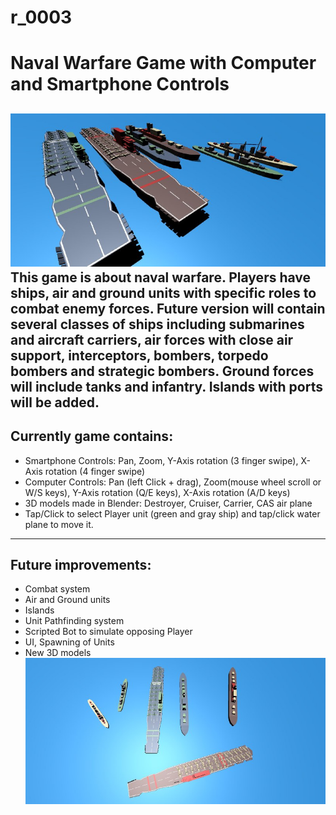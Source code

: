 # r_0003

# Naval Warfare Game with Computer and Smartphone Controls
 ![](im2.jfif)
This game is about naval warfare. Players have ships, air and ground units with specific roles to combat enemy forces. Future version will contain several classes of ships including submarines and aircraft carriers, air forces with close air support, interceptors, bombers, torpedo bombers and strategic bombers. Ground forces will include tanks and infantry. Islands with ports will be added.
---
## Currently game contains:
* Smartphone Controls: Pan, Zoom, Y-Axis rotation (3 finger swipe), X-Axis rotation (4 finger swipe)
* Computer Controls: Pan (left Click + drag), Zoom(mouse wheel scroll or W/S keys), Y-Axis rotation (Q/E keys), X-Axis rotation (A/D keys)
* 3D models made in Blender: Destroyer, Cruiser, Carrier, CAS air plane
* Tap/Click to select Player unit (green and gray ship) and tap/click water plane to move it.
---
## Future improvements:
* Combat system
* Air and Ground units
* Islands
* Unit Pathfinding system
* Scripted Bot to simulate opposing Player
* UI, Spawning of Units
* New 3D models
![](im1.jfif)
